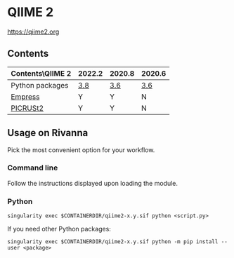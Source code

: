 # QIIME 2

https://qiime2.org

## Contents

| Contents\QIIME 2 | 2022.2 | 2020.8 | 2020.6 |
|---|---|---|---|
|Python packages| [3.8](https://data.qiime2.org/distro/core/qiime2-2022.2-py38-linux-conda.yml) | [3.6](https://data.qiime2.org/distro/core/qiime2-2020.8-py36-linux-conda.yml) | [3.6](https://data.qiime2.org/distro/core/qiime2-2020.6-py36-linux-conda.yml) |
|[Empress](https://github.com/biocore/empress)           | Y | Y | N |
|[PICRUSt2](https://github.com/gavinmdouglas/q2-picrust2)| Y | Y | N |

## Usage on Rivanna
Pick the most convenient option for your workflow.

### Command line

Follow the instructions displayed upon loading the module.

### Python
```
singularity exec $CONTAINERDIR/qiime2-x.y.sif python <script.py>
```

If you need other Python packages:
```
singularity exec $CONTAINERDIR/qiime2-x.y.sif python -m pip install --user <package>
```
